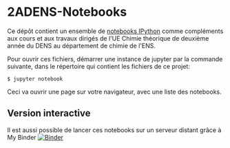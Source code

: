 # 2ADENS-Notebooks

Ce dépôt contient un ensemble de [notebooks IPython](http://ipython.org/notebook.html) comme compléments aux cours et aux travaux dirigés de l'UE Chimie théorique de deuxième année du DENS au département de chimie de l'ENS.

Pour ouvrir ces fichiers, démarrer une instance de jupyter par la commande suivante, dans le répertoire qui contient les fichiers de ce projet:

    $ jupyter notebook
    
Ceci va ouvrir une page sur votre navigateur, avec une liste des notebooks.

## Version interactive

Il est aussi possible de lancer ces notebooks sur un serveur distant grâce à My Binder [![Binder](https://mybinder.org/badge_logo.svg)](https://mybinder.org/v2/gh/vuilleum/2ADENS-notebooks/main)
